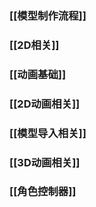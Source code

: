 ### [[模型制作流程]]

### [[2D相关]]

### [[动画基础]]

### [[2D动画相关]]

### [[模型导入相关]]

### [[3D动画相关]]

### [[角色控制器]]